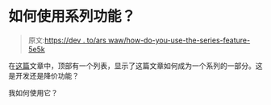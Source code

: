 # 如何使用系列功能？

> 原文:[https://dev . to/ars waw/how-do-you-use-the-series-feature-5e5k](https://dev.to/arswaw/how-do-you-use-the-series-feature-5e5k)

在[这篇](https://dev.to/azure/kubernetes-from-the-beginning-part-i-4ifd)文章中，顶部有一个列表，显示了这篇文章如何成为一个系列的一部分。这是开发还是降价功能？

我如何使用它？